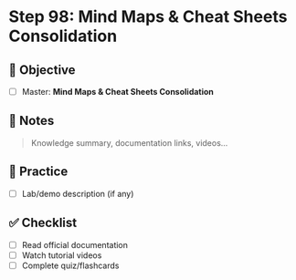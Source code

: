 # Step 98: Mind Maps & Cheat Sheets Consolidation

## 🎯 Objective
- [ ] Master: **Mind Maps & Cheat Sheets Consolidation**

## 📘 Notes
> Knowledge summary, documentation links, videos...

## 🧪 Practice
- [ ] Lab/demo description (if any)

## ✅ Checklist
- [ ] Read official documentation
- [ ] Watch tutorial videos
- [ ] Complete quiz/flashcards
